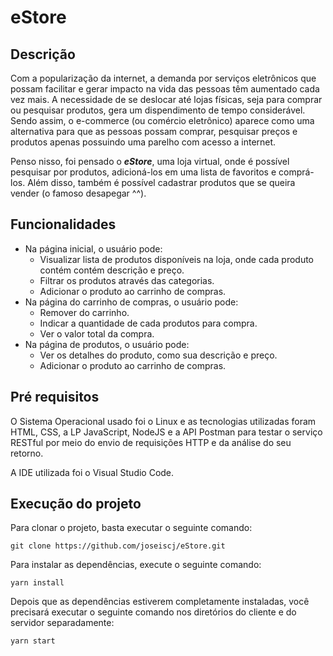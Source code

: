 # eStore

## Descrição

Com a popularização da internet, a demanda por serviços eletrônicos que possam facilitar e gerar impacto na vida das pessoas têm aumentado cada vez mais. A necessidade de se deslocar até lojas físicas, seja para comprar ou pesquisar produtos, gera um dispendimento de tempo considerável. Sendo assim, o e-commerce (ou comércio eletrônico) aparece como uma alternativa para que as pessoas possam comprar, pesquisar preços e produtos apenas possuindo uma parelho com acesso a internet.

Penso nisso, foi pensado o **_eStore_**, uma loja virtual, onde é possível pesquisar por produtos, adicioná-los em uma lista de favoritos e comprá-los. Além disso, também é possível cadastrar produtos que se queira vender (o famoso desapegar ^^).

## Funcionalidades

- Na página inicial, o usuário pode:
  - Visualizar lista de produtos disponíveis na loja, onde cada produto contém contém descrição e preço.
  - Filtrar os produtos através das categorias.
  - Adicionar o produto ao carrinho de compras.
- Na página do carrinho de compras, o usuário pode:
  - Remover do carrinho.
  - Indicar a quantidade de cada produtos para compra.
  - Ver o valor total da compra.
- Na página de produtos, o usuário pode:
  - Ver os detalhes do produto, como sua descrição e preço.
  - Adicionar o produto ao carrinho de compras.

## Pré requisitos

O Sistema Operacional usado foi o Linux e as tecnologias utilizadas foram HTML, CSS, a LP JavaScript, NodeJS e a API Postman para testar o serviço RESTful por meio do envio de requisições HTTP e da análise do seu retorno.

A IDE utilizada foi o Visual Studio Code.

## Execução do projeto

Para clonar o projeto, basta executar o seguinte comando:

`git clone https://github.com/joseiscj/eStore.git`  

Para instalar as dependências, execute o seguinte comando:

 `yarn install`
 
Depois que as dependências estiverem completamente instaladas, você precisará executar o seguinte comando nos diretórios do cliente e do servidor separadamente:

`yarn start`


